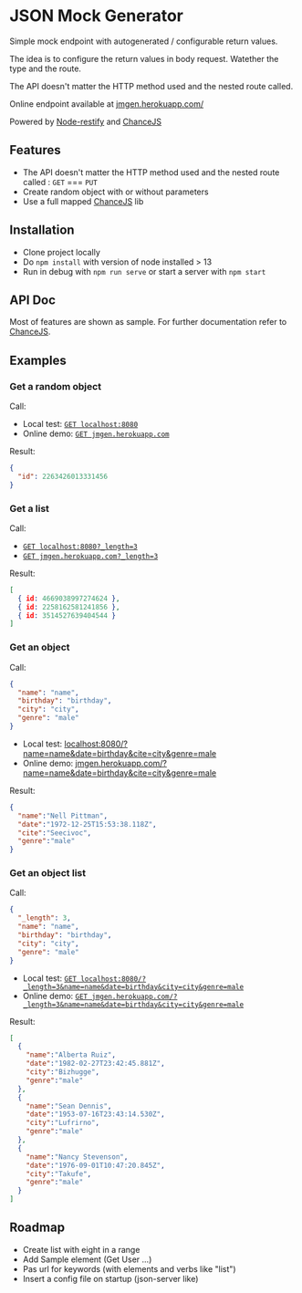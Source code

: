 # JSON Mock Generator

Simple mock endpoint with autogenerated / configurable return values.

The idea is to configure the return values in body request. Watether the type and the route.

The API doesn't matter the HTTP method used and the nested route called.

Online endpoint available at [jmgen.herokuapp.com/](https://jmgen.herokuapp.com/)

Powered by [Node-restify](https://github.com/restify/node-restify) and [ChanceJS](https://github.com/chancejs/chancejs)

## Features

- The API doesn't matter the HTTP method used and the nested route called :
  `GET` === `PUT`
- Create random object with or without parameters
- Use a full mapped [ChanceJS](https://github.com/chancejs/chancejs) lib

## Installation

- Clone project locally
- Do `npm install` with version of node installed > 13
- Run in debug with `npm run serve` or start a server with `npm start`

## API Doc

Most of features are shown as sample. For further documentation refer to [ChanceJS](https://github.com/chancejs/chancejs).

## Examples

### Get a random object

Call:

- Local test: [`GET localhost:8080`](http://localhost:8080)
- Online demo: [`GET jmgen.herokuapp.com`](https://jmgen.herokuapp.com)

Result:

```json
{
  "id": 2263426013331456
}
```

### Get a list

Call:

- [`GET localhost:8080?_length=3`](http://localhost:8080?_length=3)
- [`GET jmgen.herokuapp.com?_length=3`](https://jmgen.herokuapp.com?_length=3)

Result:

```json
[
  { id: 4669038997274624 },
  { id: 2258162581241856 },
  { id: 3514527639404544 }
]
```

### Get an object

Call:

```json
{
  "name": "name",
  "birthday": "birthday",
  "city": "city",
  "genre": "male"
}
```

- Local test: [localhost:8080/?name=name&date=birthday&cite=city&genre=male](http://localhost:8080/?name=name&date=birthday&cite=city&genre=male)
- Online demo: [jmgen.herokuapp.com/?name=name&date=birthday&cite=city&genre=male](https://jmgen.herokuapp.com/?name=name&date=birthday&cite=city&genre=male)

Result:

```json
{
  "name":"Nell Pittman",
  "date":"1972-12-25T15:53:38.118Z",
  "cite":"Seecivoc",
  "genre":"male"
}
```

### Get an object list

Call:

```json
{
  "_length": 3,
  "name": "name",
  "birthday": "birthday",
  "city": "city",
  "genre": "male"
}
```

- Local test: [`GET localhost:8080/?_length=3&name=name&date=birthday&city=city&genre=male`](http://localhost:8080/?_length=3&name=name&date=birthday&city=city&genre=male)
- Online demo: [`GET jmgen.herokuapp.com/?_length=3&name=name&date=birthday&city=city&genre=male`](https://jmgen.herokuapp.com/?_length=3&name=name&date=birthday&city=city&genre=male)

Result:

```json
[
  {
    "name":"Alberta Ruiz",
    "date":"1982-02-27T23:42:45.881Z",
    "city":"Bizhugge",
    "genre":"male"
  },
  {
    "name":"Sean Dennis",
    "date":"1953-07-16T23:43:14.530Z",
    "city":"Lufrirno",
    "genre":"male"
  },
  {
    "name":"Nancy Stevenson",
    "date":"1976-09-01T10:47:20.845Z",
    "city":"Takufe",
    "genre":"male"
  }
]
```

## Roadmap

- Create list with eight in a range
- Add Sample element (Get User ...)
- Pas url for keywords (with elements and verbs like "list")
- Insert a config file on startup (json-server like)
